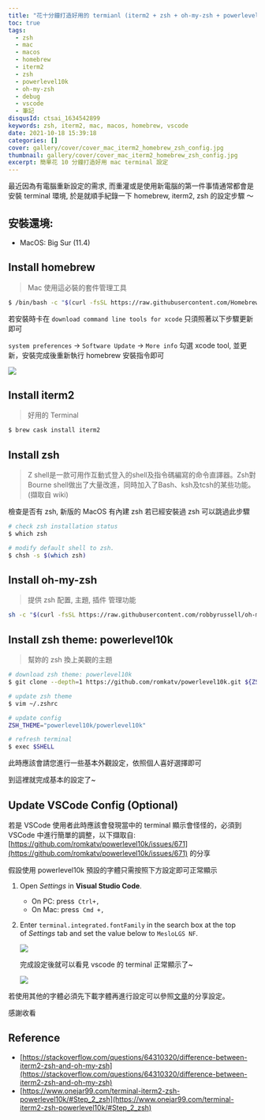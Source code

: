 ```yaml
---
title: "花十分鐘打造好用的 termianl (iterm2 + zsh + oh-my-zsh + powerlevel10k)"
toc: true
tags:
  - zsh
  - mac
  - macos
  - homebrew
  - iterm2 
  - zsh
  - powerlevel10k
  - oh-my-zsh
  - debug
  - vscode
  - 筆記
disqusId: ctsai_1634542899
keywords: zsh, iterm2, mac, macos, homebrew, vscode
date: 2021-10-18 15:39:18
categories: []
cover: gallery/cover/cover_mac_iterm2_homebrew_zsh_config.jpg
thumbnail: gallery/cover/cover_mac_iterm2_homebrew_zsh_config.jpg
excerpt: 簡單花 10 分鐘打造好用 mac terminal 設定
---
```


最近因為有電腦重新設定的需求, 而重灌或是使用新電腦的第一件事情通常都會是安裝 terminal 環境, 於是就順手紀錄一下 homebrew, iterm2, zsh 的設定步驟 ～

## 安裝還境:
- MacOS: Big Sur (11.4)

## Install homebrew

> Mac 使用這必裝的套件管理工具
> 

```bash
$ /bin/bash -c "$(curl -fsSL https://raw.githubusercontent.com/Homebrew/install/HEAD/install.sh)"
```

若安裝時卡在 `download command line tools for xcode` 只須照著以下步驟更新即可

`system preferences` → `Software Update` → `More info` 勾選 xcode tool, 並更新，安裝完成後重新執行 homebrew 安裝指令即可

![](Untitled.png)

## Install iterm2

> 好用的 Terminal
> 

```bash
$ brew cask install iterm2
```

## Install zsh

> Z shell是一款可用作互動式登入的shell及指令碼編寫的命令直譯器。Zsh對Bourne shell做出了大量改進，同時加入了Bash、ksh及tcsh的某些功能。 (擷取自 wiki)
> 

檢查是否有 zsh, 新版的 MacOS 有內建 zsh 若已經安裝過 zsh 可以跳過此步驟

```bash
# check zsh installation status 
$ which zsh

# modify default shell to zsh.
$ chsh -s $(which zsh)
```

## Install oh-my-zsh

> 提供 zsh 配置, 主題, 插件 管理功能
> 

```bash
sh -c "$(curl -fsSL https://raw.githubusercontent.com/robbyrussell/oh-my-zsh/master/tools/install.sh)"
```

## Install zsh theme: powerlevel10k

> 幫妳的 zsh 換上美觀的主題
> 

```bash
# download zsh theme: powerlevel10k
$ git clone --depth=1 https://github.com/romkatv/powerlevel10k.git ${ZSH_CUSTOM:-$HOME/.oh-my-zsh/custom}/themes/powerlevel10k

# update zsh theme 
$ vim ~/.zshrc

# update config
ZSH_THEME="powerlevel10k/powerlevel10k"

# refresh terminal 
$ exec $SHELL
```

此時應該會請您進行一些基本外觀設定，依照個人喜好選擇即可

到這裡就完成基本的設定了~

## Update VSCode Config (Optional)

若是 VSCode 使用者此時應該會發現當中的 terminal 顯示會怪怪的，必須到 VSCode 中進行簡單的調整，以下擷取自: [https://github.com/romkatv/powerlevel10k/issues/671](https://github.com/romkatv/powerlevel10k/issues/671) 的分享

假設使用 powerlevel10k 預設的字體只需按照下方設定即可正常顯示

1. Open *Settings* in **Visual Studio Code**.
    - On PC: press  `Ctrl+,`
    - On Mac: press  `Cmd +,`

2. Enter `terminal.integrated.fontFamily` in the search box at the top of *Settings* tab and set the value below to `MesloLGS NF`.
    
    ![](https://raw.githubusercontent.com/romkatv/powerlevel10k-media/389133fb8c9a2347929a23702ce3039aacc46c3d/visual-studio-code-font-settings.jpg)
    
    完成設定後就可以看見 vscode 的 terminal 正常顯示了~
    
    ![](Untitled_1.png)
    

若使用其他的字體必須先下載字體再進行設定可以參照[文章](https://github.com/romkatv/powerlevel10k/issues/671)的分享設定。

感謝收看

## Reference

- [https://stackoverflow.com/questions/64310320/difference-between-iterm2-zsh-and-oh-my-zsh](https://stackoverflow.com/questions/64310320/difference-between-iterm2-zsh-and-oh-my-zsh)
- [https://www.onejar99.com/terminal-iterm2-zsh-powerlevel10k/#Step_2_zsh](https://www.onejar99.com/terminal-iterm2-zsh-powerlevel10k/#Step_2_zsh)

